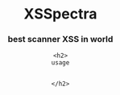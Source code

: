 <center>
    <h1>XSSpectra</h1>
    <h3>best scanner XSS in world</h3>


    <h2>
    usage


    </h2>



</center>